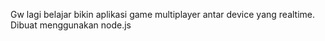 Gw lagi belajar bikin aplikasi game multiplayer antar device yang realtime. Dibuat menggunakan node.js
